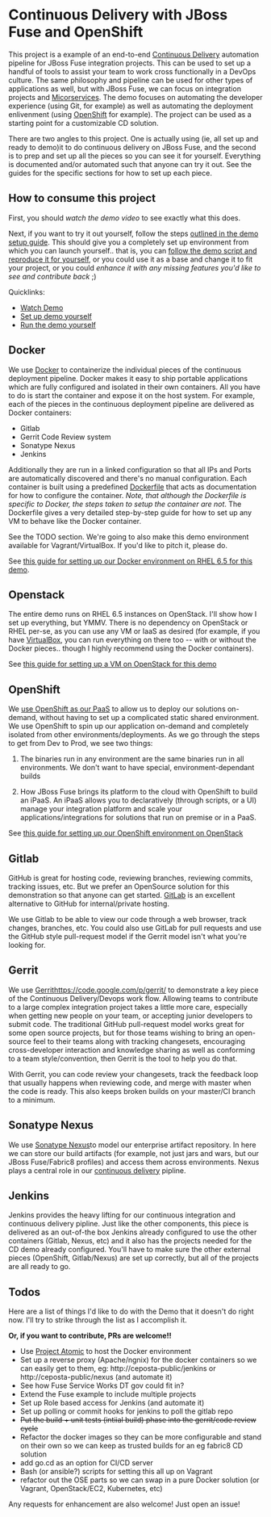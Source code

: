 # Continuous Delivery with JBoss Fuse and OpenShift
This project is a example of an end-to-end [Continuous Delivery][cd] automation pipeline for JBoss Fuse integration projects. 
This can be used to set up a handful of tools to assist your team to work cross functionally in a DevOps culture. 
The same philosophy and pipeline can be used for other types of applications as well, but with
JBoss Fuse, we can focus on integration projects and [Micorservices][microservices]. The demo focuses on automating
the developer experience (using Git, for example) as well as automating the deployment enlivenment (using
[OpenShift][openshift] for example). The project can be used as a starting point for a customizable CD solution.

There are two angles to this project. One is actually using (ie, all set up and ready to demo)it to do continuous delivery 
on JBoss Fuse, and the second is to prep and set up all the pieces so you can see it for yourself. Everything is documented 
and/or automated such that anyone can try it out. See the guides for the specific sections for how to set up each piece.

## How to consume this project
First, you should _watch the demo video_ to see exactly what this does. 

Next, if you want to try it out yourself, follow the steps [outlined in the demo setup guide](docs/setup-demo.md). This
should give you a completely set up environment from which you can launch yourself.. that is, you can  [follow the demo 
script and reproduce it for yourself](docs/demo.md), or you could use it as a base and change it to fit your project,
or you could _enhance it with any missing features you'd like to see and contribute back_ ;)

Quicklinks: 

* [Watch Demo](http://doesntexistyet.com)
* [Set up demo yourself](docs/setup-demo.md)
* [Run the demo yourself](docs/demo.md)

## Docker
We use [Docker][docker] to containerize the individual pieces of the continuous deployment pipeline. Docker makes it 
easy to ship portable applications which are fully configured and isolated in their own containers. All you have to do 
is start the container and expose it on the host system. For example, each of the pieces in the continuous deployment
pipeline are delivered as Docker containers:

* Gitlab 
* Gerrit Code Review system
* Sonatype Nexus
* Jenkins


Additionally they are run in a linked configuration so that all IPs and Ports are automatically discovered and there's
no manual configuration. Each container is built using a predefined [Dockerfile][dockerfile] that acts as documentation
for how to configure the container. _Note, that although the Dockerfile is specific to Docker, the steps taken to 
setup the container are not_. The Dockerfile gives a very detailed step-by-step guide for how to set up any VM to behave 
like the Docker container.

See the TODO section. We're going to also make this demo environment available for Vagrant/VirtualBox. If you'd like
to pitch it, please do.

See [this guide for setting up our Docker environment on RHEL 6.5 for this demo](docs/set-up-docker.md).

## Openstack
The entire demo runs on RHEL 6.5 instances on OpenStack. I'll show how I set up everything, but YMMV. There is no
dependency on OpenStack or RHEL per-se, as you can use any VM or IaaS as desired (for example, if you have 
[VirtualBox][vbox], you can run everything on there too -- with or without the Docker pieces.. though I highly
recommend using the Docker containers).

See [this guide for setting up a VM on OpenStack for this demo](docs/set-up-openstack-vm.md)



## OpenShift
We [use OpenShift as our PaaS][openshift] to allow us to deploy our solutions on-demand, without having to set up a complicated
static shared environment. We use OpenShift to spin up our application on-demand and completely isolated from other
environments/deployments. As we go through the steps to get from Dev to Prod, we see two things:

1) The binaries run in any environment are the same binaries run in all environments. We don't want to have special,
environment-dependant builds

2) How JBoss Fuse brings its platform to the cloud with OpenShift to build an iPaaS. An iPaaS allows you to 
declaratively (through scripts, or a UI) manage your integration platform and scale your applications/integrations
for solutions that run on premise or in a PaaS.

See [this guide for setting up our OpenShift environment on OpenStack](docs/set-up-openshift.md)

## Gitlab
GitHub is great for hosting code, reviewing branches, reviewing commits, tracking issues, etc. But we prefer an
OpenSource solution for this demonstration so that anyone can get started. [GitLab](https://about.gitlab.com) is an excellent alternative
to GitHub for internal/private hosting.

We use Gitlab to be able to view our code through a web browser, track changes, branches, etc. You could also 
use GitLab for pull requests and use the GitHub style pull-request model if the Gerrit model isn't what you're looking
for.

## Gerrit
We use [Gerrit][gerrit]https://code.google.com/p/gerrit/ to demonstrate a key piece of the Continuous Delivery/Devops
work flow. Allowing teams to contribute to a large complex integration project takes a little more care, especially 
when getting new people on your team, or accepting junior developers to submit code. The traditional GitHub pull-request
model works great for some open source projects, but for those teams wishing to bring an open-source feel to their
teams along with tracking changesets, encouraging cross-developer interaction and knowledge sharing as well as 
conforming to a team style/convention, then Gerrit is the tool to help you do that. 

With Gerrit, you can code review your changesets, track the feedback loop that usually happens when reviewing code,
and merge with master when the code is ready. This also keeps broken builds on your master/CI branch to a minimum.

## Sonatype Nexus
We use [Sonatype Nexus][nexus]to model our enterprise artifact repository. In here we can store our build artifacts
(for example, not just jars and wars, but our JBoss Fuse/Fabric8 profiles) and access them across environments. Nexus
plays a central role in our [continuous delivery][cd] pipline.
 
## Jenkins
Jenkins provides the heavy lifting for our continuous integration and continuous delivery pipline. Just like the
other components, this piece is delivered as an out-of-the box Jenkins already configured to use the other containers
(Gitlab, Nexus, etc) and it also has the projects needed for the CD demo already configured. You'll have to make sure
the other external pieces (OpenShift, Gitlab/Nexus) are set up correctly, but all of the projects are all ready to 
go.

## Todos
Here are a list of things I'd like to do with the Demo that it doesn't do right now.
I'll try to strike through the list as I accomplish it. 

__Or, if you want to contribute, PRs are welcome!!__

* Use [Project Atomic](http://www.projectatomic.io) to host the Docker environment
* Set up a reverse proxy (Apache/ngnix) for the docker containers so we can easily get to them, eg: 
http://ceposta-public/jenkins or http://ceposta-public/nexus (and automate it)
* See how Fuse Service Works DT gov could fit in?
* Extend the Fuse example to include multiple projects
* Set up Role based access for Jenkins (and automate it)
* Set up polling or commit hooks for jenkins to poll the gitlab repo
* ~~Put the build + unit tests (intiial build) phase into the gerrit/code review cycle~~
* Refactor the docker images so they can be more configurable and stand on their own so we can keep as trusted builds for an eg fabric8 CD solution
* add go.cd as an option for CI/CD server
* Bash (or ansible?) scripts for setting this all up on Vagrant
* refactor out the OSE parts so we can swap in a pure Docker solution (or Vagrant, OpenStack/EC2, Kubernetes, etc)

Any requests for enhancement are also welcome! Just open an issue!

[docker]: https://www.docker.com
[fuse]: http://www.jboss.org/products/fuse/overview/
[microservices]: http://microservices.io
[openshift]: https://www.openshift.com
[dockerfile]: https://docs.docker.com/reference/builder/
[vbox]: https://www.virtualbox.org
[gerrit]: https://code.google.com/p/gerrit/
[gitlab]: https://about.gitlab.com
[nexus]: http://www.sonatype.org/nexus/
[cd]: http://en.wikipedia.org/wiki/Continuous_delivery
